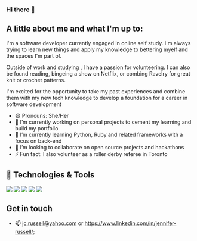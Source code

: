 ### Hi there 👋

## A little about me and what I'm up to:

I'm a software developer currently engaged in online self study. I'm always trying to learn new things and apply my knowledge to bettering myelf and the spaces I'm part of.

Outside of work and studying , I have a passion for volunteering. I can also be found reading, bingeing a show on Netflix, or combing Ravelry for great knit or crochet patterns.

I'm excited for the opportunity to take my past experiences and combine them with my new tech knowledge to develop a foundation for a career in software development

- 😄 Pronouns: She/Her
- 🔭 I’m currently working on personal projects to cement my learning and build my portfolio
- 🌱 I’m currently learning Python, Ruby and related frameworks with a focus on back-end
- 👯 I’m looking to collaborate on open source projects and hackathons
- ⚡ Fun fact: I also volunteer as a roller derby referee in Toronto


## 🔧 Technologies & Tools
![](https://img.shields.io/badge/Code-HTML5-informational?style=flat&logo=html5&logoColor=white&color=7719AA)
![](https://img.shields.io/badge/Code-JavaScript-informational?style=flat&logo=javascript&logoColor=white&color=7719AA)
![](https://img.shields.io/badge/Code-CSS3-informational?style=flat&logo=css3&logoColor=white&color=7719AA)
![](https://img.shields.io/badge/Code-Python-informational?style=flat&logo=python&logoColor=white&color=7719AA)
![](https://img.shields.io/badge/Code-Ruby-informational?style=flat&logo=ruby&logoColor=white&color=7719AA)



## Get in touch
- 📫 jc.russell@yahoo.com or https://www.linkedin.com/in/jennifer-russell/; 

